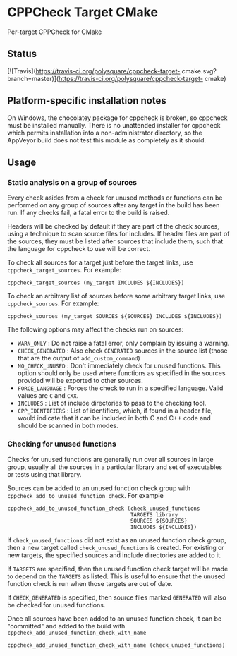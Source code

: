 # CPPCheck Target CMake #

Per-target CPPCheck for CMake

## Status ##

[![Travis](https://travis-ci.org/polysquare/cppcheck-target-
cmake.svg?branch=master)](https://travis-ci.org/polysquare/cppcheck-target-
cmake)

## Platform-specific installation notes ##

On Windows, the chocolatey package for cppcheck is broken, so cppcheck
must be installed manually. There is no unattended installer for cppcheck
which permits installation into a non-administrator directory, so the
AppVeyor build does not test this module as completely as it should.

## Usage ##

### Static analysis on a group of sources ###

Every check asides from a check for unused methods or functions can be performed
on any group of sources after any target in the build has been run. If any
checks fail, a fatal error to the build is raised.

Headers will be checked by default if they are part of the check sources, using
a technique to scan source files for includes. If header files are part of the
sources, they must be listed after sources that include them, such that the
language for cppcheck to use will be correct.

To check all sources for a target just before the target links, use
`cppcheck_target_sources`. For example:

    cppcheck_target_sources (my_target INCLUDES ${INCLUDES})

To check an arbitrary list of sources before some arbitrary target links, use
`cppcheck_sources`. For example:

    cppcheck_sources (my_target SOURCES ${SOURCES} INCLUDES ${INCLUDES})

The following options may affect the checks run on sources:

* `WARN_ONLY` : Do not raise a fatal error, only complain by issuing a
  warning.
* `CHECK_GENERATED` : Also check `GENERATED` sources in the source list (those
  that are the output of `add_custom_command`)
* `NO_CHECK_UNUSED` : Don't immediately check for unused functions. This
  option should only be used where functions as specified in the sources
  provided will be exported to other sources.
* `FORCE_LANGUAGE` : Forces the check to run in a specified language. Valid
  values are `C` and `CXX`.
* `INCLUDES` : List of include directories to pass to the checking tool.
* `CPP_IDENTIFIERS` : List of identifiers, which, if found in a header file,
  would indicate that it can be included in both C and C++ code and should be
  scanned in both modes.

### Checking for unused functions ###

Checks for unused functions are generally run over all sources in large group,
usually all the sources in a particular library and set of executables or tests
using that library.

Sources can be added to an unused function check group with
`cppcheck_add_to_unused_function_check`. For example

    cppcheck_add_to_unused_function_check (check_unused_functions
                                           TARGETS library
                                           SOURCES ${SOURCES}
                                           INCLUDES ${INCLUDES})

If `check_unused_functions` did not exist as an unused function check group,
then a new target called `check_unused_functions` is created. For existing or
new targets, the specified sources and include directories are added to it.

If `TARGETS` are specified, then the unused function check target will be made
to depend on the `TARGETS` as listed. This is useful to ensure that the unused
function check is run when those targets are out of date.

If `CHECK_GENERATED` is specified, then source files marked `GENERATED` will
also be checked for unused functions.

Once all sources have been added to an unused function check, it can be
"committed" and added to the build with
`cppcheck_add_unused_function_check_with_name`

    cppcheck_add_unused_function_check_with_name (check_unused_functions)
